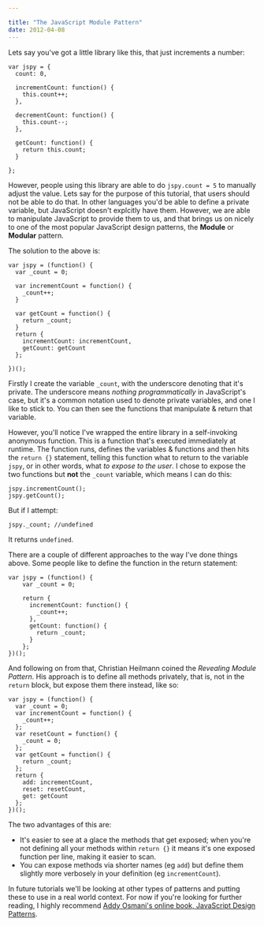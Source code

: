 ```yaml
---

title: "The JavaScript Module Pattern"
date: 2012-04-08
---
```


Lets say you've got a little library like this, that just increments a number:

    var jspy = {
      count: 0,

      incrementCount: function() {
        this.count++;
      },

      decrementCount: function() {
        this.count--;
      },

      getCount: function() {
        return this.count;
      }

    };

However, people using this library are able to do `jspy.count = 5` to manually adjust the value. Lets say for the purpose of this tutorial, that users should not be able to do that. In other languages you'd be able to define a private variable, but JavaScript doesn't explcitly have them. However, we are able to manipulate JavaScript to provide them to us, and that brings us on nicely to one of the most popular JavaScript design patterns, the **Module** or **Modular** pattern.

The solution to the above is:

    var jspy = (function() {
      var _count = 0;

      var incrementCount = function() {
        _count++;
      }

      var getCount = function() {
        return _count;
      }
      return {
        incrementCount: incrementCount,
        getCount: getCount
      };

    })();

Firstly I create the variable `_count`, with the underscore denoting that it's private. The underscore means _nothing programmatically_ in JavaScript's case, but it's a common notation used to denote private variables, and one I like to stick to. You can then see the functions that manipulate & return that variable.

However, you'll notice I've wrapped the entire library in a self-invoking anonymous function. This is a function that's executed immediately at runtime. The function runs, defines the variables & functions and then hits the `return {}` statement, telling this function what to return to the variable `jspy`, or in other words, what _to expose to the user_. I chose to expose the two functions but **not** the `_count` variable, which means I can do this:

    jspy.incrementCount();
    jspy.getCount();

But if I attempt:

    jspy._count; //undefined

It returns `undefined`.

There are a couple of different approaches to the way I've done things above. Some people like to define the function in the return statement:

    var jspy = (function() {
    	var _count = 0;

    	return {
    	  incrementCount: function() {
    	    _count++;
    	  },
    	  getCount: function() {
    	    return _count;
    	  }
    	};
    })();

And following on from that, Christian Heilmann coined the _Revealing Module Pattern_. His approach is to define all methods privately, that is, not in the `return` block, but expose them there instead, like so:

    var jspy = (function() {
      var _count = 0;
      var incrementCount = function() {
        _count++;
      };
      var resetCount = function() {
        _count = 0;
      };
      var getCount = function() {
        return _count;
      };
      return {
        add: incrementCount,
        reset: resetCount,
        get: getCount
      };
    })();

The two advantages of this are:

* It's easier to see at a glace the methods that get exposed; when you're not defining all your methods within `return {}` it means it's one exposed function per line, making it easier to scan.
* You can expose methods via shorter names (eg `add`) but define them slightly more verbosely in your definition (eg `incrementCount`).

In future tutorials we'll be looking at other types of patterns and putting these to use in a real world context. For now if you're looking for further reading, I highly recommend [Addy Osmani's online book, JavaScript Design Patterns](http://addyosmani.com/resources/essentialjsdesignpatterns/book/).
